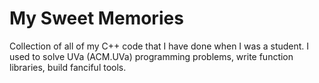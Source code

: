 # My Sweet Memories

Collection of all of my C++ code that I have done when I was a student. I used to solve UVa (ACM.UVa) programming problems, write function libraries, build fanciful tools.

